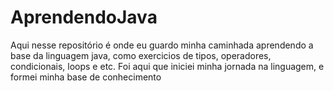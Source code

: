 # AprendendoJava
 Aqui nesse repositório é onde eu guardo minha caminhada aprendendo a base da linguagem java, como exercicios de tipos, operadores, condicionais, loops e etc. Foi aqui que iniciei minha jornada na linguagem, e formei minha base de conhecimento
